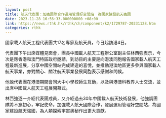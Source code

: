 ```yaml
---
layout: post
title: 航天代表團：加強國際合作運用管理好空間站　為國家建設航天強國
date: 2023-11-28 16:56:33.000000000 +08:00
link: https://news.rthk.hk/rthk/ch/component/k2/1729787-20231128.htm
categories: rthk
---
```


國家載人航天工程代表團共17名專家及航天員，今日起訪港4日。

代表團下午出席媒體見面會，團長中國載人航天工程辦公室副主任林西強表示，今次是應香港和澳門特區政府邀請，到訪目的主要是向港澳同胞報告國家載人航天工程最新進展，分享中國空間站完成建造的喜悅，並推動港澳地區更多參與國家載人航天事業，亦對關心、關注航天事業發展同胞表示感謝和問候。

他說代表團在港澳期間會同大中小學校師生互動，以及與港澳科教界人士交流，並出席中國載人航天工程展開幕式。

林西強逐一介紹代表團成員，又介紹過去30年中國載人航天技術發展，他強調團隊將不忘初心，牢記使命，加強載人航天國際合作，發展運用管理好空間站，為國家建設航天強國，為人類探索宇宙奧秘作出更大貢獻。
